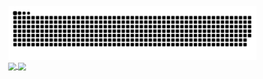 <picture>
  <source media="(prefers-color-scheme: dark)" srcset="https://raw.githubusercontent.com/cuteribs/cuteribs/output/github-snake-dark.svg" />
  <source media="(prefers-color-scheme: light)" srcset="https://raw.githubusercontent.com/cuteribs/cuteribs/output/github-snake.svg" />
  <img alt="github-snake" src="https://raw.githubusercontent.com/cuteribs/cuteribs/output/github-snake-dark.svg" />
</picture>

<a href="https://github.com/cuteribs">
  <img align="center" src="https://github-readme-stats.vercel.app/api?username=cuteribs&show_icons=true" />
</a>
<a href="https://github.com/cuteribs">
  <img align="center" src="https://github-readme-stats.vercel.app/api/top-langs/?username=cuteribs&layout=compact" />
</a>
